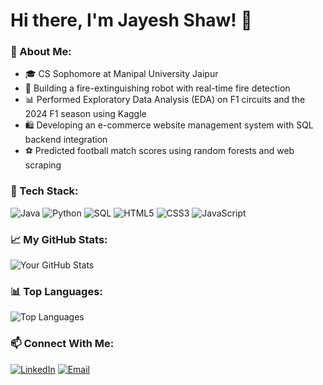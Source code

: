 # Hi there, I'm Jayesh Shaw! 👋

### 🚀 About Me:
- 🎓 CS Sophomore at Manipal University Jaipur
- 🤖 Building a fire-extinguishing robot with real-time fire detection
- 📊 Performed Exploratory Data Analysis (EDA) on F1 circuits and the 2024 F1 season using Kaggle
- 🛍️ Developing an e-commerce website management system with SQL backend integration
- ⚽ Predicted football match scores using random forests and web scraping
  
### 🧰 Tech Stack:
![Java](https://img.shields.io/badge/Java-ED8B00?style=for-the-badge&logo=java&logoColor=white)
![Python](https://img.shields.io/badge/Python-3776AB?style=for-the-badge&logo=python&logoColor=white)
![SQL](https://img.shields.io/badge/SQL-4479A1?style=for-the-badge&logo=database&logoColor=white)
![HTML5](https://img.shields.io/badge/HTML5-E34F26?style=for-the-badge&logo=html5&logoColor=white)
![CSS3](https://img.shields.io/badge/CSS3-1572B6?style=for-the-badge&logo=css3&logoColor=white)
![JavaScript](https://img.shields.io/badge/JavaScript-F7DF1E?style=for-the-badge&logo=javascript&logoColor=black)

### 📈 My GitHub Stats:
![Your GitHub Stats](https://github-readme-stats.vercel.app/api?username=jayesh140905&show_icons=true&theme=radical)

### 📊 Top Languages:
![Top Languages](https://github-readme-stats.vercel.app/api/top-langs/?username=jayesh140905&layout=compact&theme=radical)

### 📫 Connect With Me:
[![LinkedIn](https://img.shields.io/badge/LinkedIn-0A66C2?style=for-the-badge&logo=linkedin&logoColor=white)](https://www.linkedin.com/in/jayesh-shaw-abb289347/)
[![Email](https://img.shields.io/badge/Email-D14836?style=for-the-badge&logo=gmail&logoColor=white)](mailto:jayeshshaw5@email.com)



